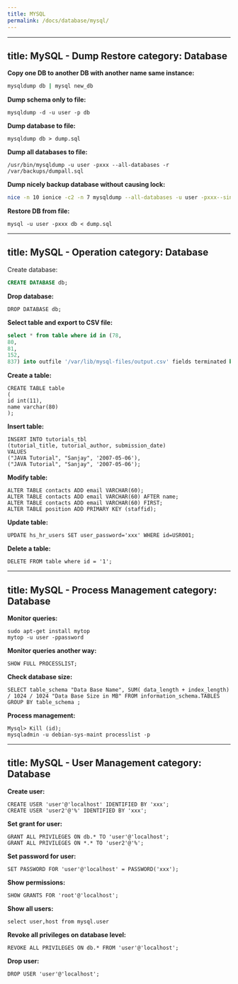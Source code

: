 ```yaml
---
title: MYSQL
permalink: /docs/database/mysql/
---
```

---
title: MySQL - Dump Restore
category: Database
---

**Copy one DB to another DB with another name same instance:**
```bash
mysqldump db | mysql new_db
```

**Dump schema only to file:**
```
mysqldump -d -u user -p db
```

**Dump database to file:**
```
mysqldump db > dump.sql
```

**Dump all databases to file:**
```
/usr/bin/mysqldump -u user -pxxx --all-databases -r /var/backups/dumpall.sql
```

**Dump nicely backup database without causing lock:**
```bash
nice -n 10 ionice -c2 -n 7 mysqldump --all-databases -u user -pxxx--single-transaction --quick --lock-tables=false 2>/dev/null | nice bzip2 -c >/var/backups/dumpall.mysql.bz2
```

**Restore DB from file:**
```
mysql -u user -pxxx db < dump.sql
```
---
title: MySQL - Operation
category: Database
---

Create database:
```sql
CREATE DATABASE db;
```

**Drop database:**
```
DROP DATABASE db;
```

**Select table and export to CSV file:**
```sql
select * from table where id in (78,
80,
81,
152,
837) into outfile '/var/lib/mysql-files/output.csv' fields terminated by ',' enclosed by '"' lines terminated by '\n';
```

**Create a table:**
```
CREATE TABLE table
(
id int(11),
name varchar(80)
);
```

**Insert table:**
```
INSERT INTO tutorials_tbl
(tutorial_title, tutorial_author, submission_date)
VALUES
("JAVA Tutorial", "Sanjay", '2007-05-06'),
("JAVA Tutorial", "Sanjay", '2007-05-06');
```

**Modify table:**
```
ALTER TABLE contacts ADD email VARCHAR(60);
ALTER TABLE contacts ADD email VARCHAR(60) AFTER name;
ALTER TABLE contacts ADD email VARCHAR(60) FIRST;
ALTER TABLE position ADD PRIMARY KEY (staffid);
```

**Update table:**
```
UPDATE hs_hr_users SET user_password='xxx' WHERE id=USR001;
```

**Delete a table:**
```
DELETE FROM table where id = '1';
```
---
title: MySQL - Process Management
category: Database
---

**Monitor queries:**
```
sudo apt-get install mytop
mytop -u user -ppassword
```

**Monitor queries another way:**
```
SHOW FULL PROCESSLIST;
```

**Check database size:**
```
SELECT table_schema "Data Base Name", SUM( data_length + index_length) / 1024 / 1024 "Data Base Size in MB" FROM information_schema.TABLES GROUP BY table_schema ;
```

**Process management:**
```
Mysql> Kill (id);
mysqladmin -u debian-sys-maint processlist -p
```
---
title: MySQL - User Management
category: Database
---

**Create user:**
```
CREATE USER 'user'@'localhost' IDENTIFIED BY 'xxx';
CREATE USER 'user2'@'%' IDENTIFIED BY 'xxx';
```

**Set grant for user:**
```
GRANT ALL PRIVILEGES ON db.* TO 'user'@'localhost';
GRANT ALL PRIVILEGES ON *.* TO 'user2'@'%';
```

**Set password for user:**
```
SET PASSWORD FOR 'user'@'localhost' = PASSWORD('xxx');
```

**Show permissions:**
```
SHOW GRANTS FOR 'root'@'localhost';
```

**Show all users:**
```
select user,host from mysql.user
```

**Revoke all privileges on database level:**
```
REVOKE ALL PRIVILEGES ON db.* FROM 'user'@'localhost';
```

**Drop user:**
```
DROP USER 'user'@'localhost';
```
